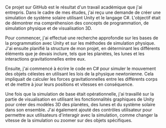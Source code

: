 Ce projet sur GitHub est le résultat d'un travail académique que j'ai entrepris. Dans le cadre de mes études, j'ai reçu une demande de créer une simulation de système solaire utilisant Unity et le langage C#. L'objectif était de démontrer ma compréhension des concepts de programmation, de simulation physique et de visualisation 3D.

Pour commencer, j'ai effectué une recherche approfondie sur les bases de la programmation avec Unity et sur les méthodes de simulation physique. J'ai ensuite planifié la structure de mon projet, en déterminant les différents éléments que je devais inclure, tels que les planètes, les lunes et les interactions gravitationnelles entre eux.

Ensuite, j'ai commencé à écrire le code en C# pour simuler le mouvement des objets célestes en utilisant les lois de la physique newtonienne. Cela impliquait de calculer les forces gravitationnelles entre les différents corps et de mettre à jour leurs positions et vitesses en conséquence.

Une fois que la simulation de base était opérationnelle, j'ai travaillé sur la partie de visualisation en utilisant les fonctionnalités graphiques de Unity pour créer des modèles 3D des planètes, des lunes et du système solaire dans son ensemble. J'ai également ajouté des contrôles utilisateur pour permettre aux utilisateurs d'interagir avec la simulation, comme changer la vitesse de la simulation ou zoomer sur des objets spécifiques.
